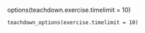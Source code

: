 options(teachdown.exercise.timelimit = 10)

```{r setup, include=FALSE}
teachdown_options(exercise.timelimit = 10)
```

```{r exercise1, exercise=TRUE, exercise.timelimit=10}
```